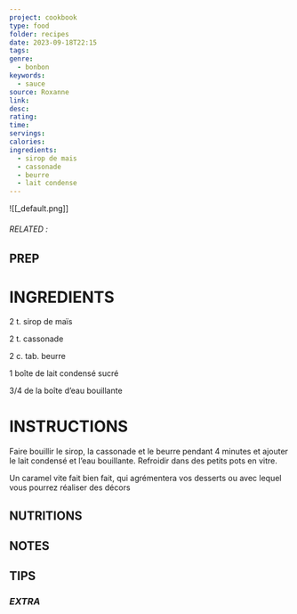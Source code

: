 ```yaml
---
project: cookbook
type: food
folder: recipes
date: 2023-09-18T22:15
tags: 
genre:
  - bonbon
keywords:
  - sauce
source: Roxanne
link: 
desc: 
rating: 
time: 
servings: 
calories: 
ingredients:
  - sirop de mais
  - cassonade
  - beurre
  - lait condense
---
```


![[_default.png]]
###### *RELATED* : 


## PREP


# INGREDIENTS

2 t. sirop de maïs 

2 t. cassonade

2 c. tab. beurre

1 boîte de lait condensé sucré

3/4 de la boîte d’eau bouillante


# INSTRUCTIONS

Faire bouillir le sirop, la cassonade et le beurre pendant 4 minutes et ajouter le lait condensé et l’eau bouillante. Refroidir dans des petits pots en vitre.

Un caramel vite fait bien fait, qui agrémentera vos desserts ou avec lequel vous pourrez réaliser des décors



## NUTRITIONS



## NOTES



## TIPS



### *EXTRA*



